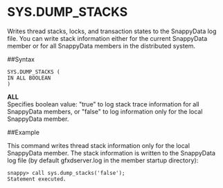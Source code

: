 # SYS.DUMP_STACKS

Writes thread stacks, locks, and transaction states to the SnappyData log file. You can write stack information either for the current SnappyData member or for all SnappyData members in the distributed system.

<!--See also [print-stacks](../command_line_utilities/store-print-stacks.md) for information about writing thread stacks to standard out or to a specified file.--->

##Syntax

``` pre
SYS.DUMP_STACKS (
IN ALL BOOLEAN
)
```

**ALL**   
Specifies boolean value: "true" to log stack trace information for all SnappyData members, or "false" to log information only for the local SnappyData member.

##Example

This command writes thread stack information only for the local SnappyData member. The stack information is written to the SnappyData log file (by default <span class="ph filepath">gfxdserver.log</span> in the member startup directory):

``` pre
snappy> call sys.dump_stacks('false');
Statement executed.
```

<!-- See [print-stacks](../command_line_utilities/store-print-stacks.md) for an example of the partial thread stack output.-->



